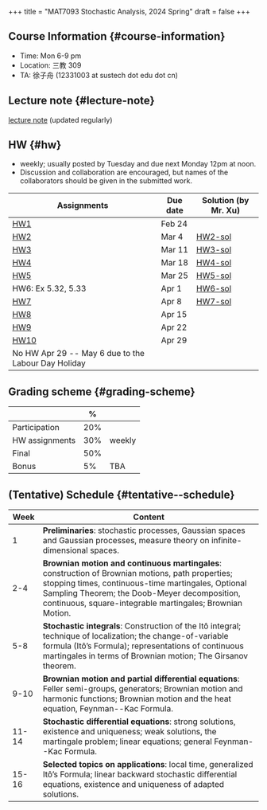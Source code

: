 +++
title = "MAT7093 Stochastic Analysis, 2024 Spring"
draft = false
+++

## Course Information {#course-information}

-   Time: Mon 6-9 pm
-   Location: 三教 309
-   TA: 徐子舟 (12331003 at sustech dot edu dot cn)


## Lecture note {#lecture-note}

[lecture note](./stochastic-analysis-LN.pdf) (updated regularly)


## HW {#hw}

-   weekly; usually posted by Tuesday and due next Monday 12pm at noon.
-   Discussion and collaboration are encouraged, but names of the collaborators should be given in the submitted work.

| Assignments                                         | Due date | Solution (by Mr. Xu)     |
|-----------------------------------------------------|----------|--------------------------|
| [HW1](./hw1.pdf)                                    | Feb 24   |                          |
| [HW2](./hw2.pdf)                                    | Mar 4    | [HW2-sol](./hw2_sol.pdf) |
| [HW3](./hw3.pdf)                                    | Mar 11   | [HW3-sol](./hw3_sol.pdf) |
| [HW4](./hw4.pdf)                                    | Mar 18   | [HW4-sol](./hw4_sol.pdf) |
| [HW5](./hw5.pdf)                                    | Mar 25   | [HW5-sol](./hw5_sol.pdf) |
| HW6: Ex 5.32, 5.33                                  | Apr 1    | [HW6-sol](./hw6_sol.pdf) |
| [HW7](./hw7.pdf)                                    | Apr 8    | [HW7-sol](./hw7_sol.pdf) |
| [HW8](./hw8.pdf)                                    | Apr 15   |                          |
| [HW9](./hw9.pdf)                                    | Apr 22   |                          |
| [HW10](./hw10.pdf)                                  | Apr 29   |                          |
| No HW Apr 29 -- May 6 due to the Labour Day Holiday |          |                          |


## Grading scheme {#grading-scheme}

|                | %   |        |
|----------------|-----|--------|
| Participation  | 20% |        |
| HW assignments | 30% | weekly |
| Final          | 50% |        |
| Bonus          | 5%  | TBA    |


## (Tentative) Schedule {#tentative--schedule}

| Week  | Content                                                                                                                                                                                                                                                              |
|-------|----------------------------------------------------------------------------------------------------------------------------------------------------------------------------------------------------------------------------------------------------------------------|
| 1     | **Preliminaries**: stochastic processes, Gaussian spaces and Gaussian processes, measure theory on infinite-dimensional spaces.                                                                                                                                      |
| 2-4   | **Brownian motion and continuous martingales**: construction of Brownian motions, path properties; stopping times, continuous-time martingales, Optional Sampling Theorem; the Doob-Meyer decomposition, continuous, square-integrable martingales; Brownian Motion. |
| 5-8   | **Stochastic integrals**: Construction of the Itô integral; technique of localization; the change-of-variable formula (Itô’s Formula); representations of continuous martingales in terms of Brownian motion; The Girsanov theorem.                                  |
| 9-10  | **Brownian motion and partial differential equations**: Feller semi-groups, generators; Brownian motion and harmonic functions; Brownian motion and the heat equation, Feynman--Kac Formula.                                                                         |
| 11-14 | **Stochastic differential equations**: strong solutions, existence and uniqueness; weak solutions, the martingale problem; linear equations; general Feynman--Kac Formula.                                                                                           |
| 15-16 | **Selected topics on applications**: local time, generalized Itô’s Formula; linear backward stochastic differential equations, existence and uniqueness of adapted solutions.                                                                                        |
